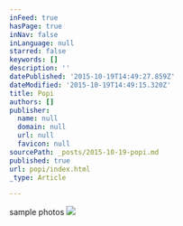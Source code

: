 ```yaml
---
inFeed: true
hasPage: true
inNav: false
inLanguage: null
starred: false
keywords: []
description: ''
datePublished: '2015-10-19T14:49:27.859Z'
dateModified: '2015-10-19T14:49:15.320Z'
title: Popi
authors: []
publisher:
  name: null
  domain: null
  url: null
  favicon: null
sourcePath: _posts/2015-10-19-popi.md
published: true
url: popi/index.html
_type: Article

---
```

sample photos
![](https://the-grid-user-content.s3-us-west-2.amazonaws.com/040d745b-5964-46a9-8162-945d300a466f.jpg)